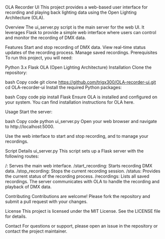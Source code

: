 OLA Recorder UI
This project provides a web-based user interface for recording and playing back lighting data using the Open Lighting Architecture (OLA).

Overview
The ui_server.py script is the main server for the web UI. It leverages Flask to provide a simple web interface where users can control and monitor the recording of DMX data.

Features
Start and stop recording of DMX data.
View real-time status updates of the recording process.
Manage saved recordings.
Prerequisites
To run this project, you will need:

Python 3.x
Flask
OLA (Open Lighting Architecture)
Installation
Clone the repository:

bash
Copy code
git clone https://github.com/trigx300/OLA-recorder-ui.git
cd OLA-recorder-ui
Install the required Python packages:

bash
Copy code
pip install Flask
Ensure OLA is installed and configured on your system. You can find installation instructions for OLA here.

Usage
Start the server:

bash
Copy code
python ui_server.py
Open your web browser and navigate to http://localhost:5000.

Use the web interface to start and stop recording, and to manage your recordings.

Script Details
ui_server.py
This script sets up a Flask server with the following routes:

/: Serves the main web interface.
/start_recording: Starts recording DMX data.
/stop_recording: Stops the current recording session.
/status: Provides the current status of the recording process.
/recordings: Lists all saved recordings.
The server communicates with OLA to handle the recording and playback of DMX data.

Contributing
Contributions are welcome! Please fork the repository and submit a pull request with your changes.

License
This project is licensed under the MIT License. See the LICENSE file for details.

Contact
For questions or support, please open an issue in the repository or contact the project maintainer.
